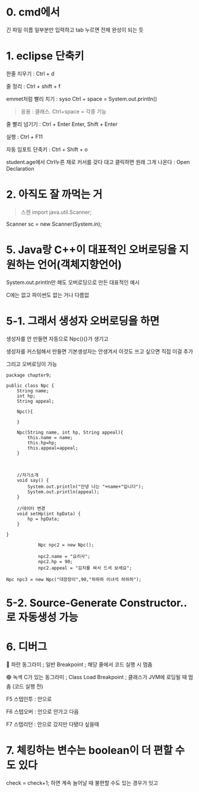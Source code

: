 # 0. cmd에서
긴 파일 이름 일부분만 입력하고 tab 누르면 전체 완성이 되는 듯

# 1. eclipse 단축키
한줄 지우기 : Ctrl + d

줄 정리 : Ctrl + shift + f

emmet처럼 빨리 치기 : syso Ctrl + space = System.out.println()

>응용 : 클래스. Ctrl+space = 각종 기능

줄 빨리 넘기기 : Ctrl + Enter Enter, Shift + Enter

실행 : Ctrl + F11

자동 임포트 단축키 : Ctrl + Shift + o

student.age에서 Ctrl누른 채로 커서를 갖다 대고 클릭하면 원래 그게 나온다 : Open Declaration

# 2. 아직도 잘 까먹는 거
>스캔
import java.util.Scanner;
>
Scanner sc = new Scanner(System.in);

# 5. Java랑 C++이 대표적인 오버로딩을 지원하는 언어(객체지향언어)
System.out.println만 해도 오버로딩으로 만든 대표적인 예시

C에는 없고 파이썬도 없는 거나 다름없

# 5-1. 그래서 생성자 오버로딩을 하면
생성자를 안 만들면 자동으로 Npc(){}가 생기고

생성자를 커스텀해서 만들면 기본생성자는 안생겨서 이것도 쓰고 싶으면 직접 이걸 추가

그리고 오버로딩이 가능
```
package chapter9;

public class Npc {
	String name;
	int hp;
	String appeal;
	
	Npc(){
		
	}
	
	Npc(String name, int hp, String appeal){
		this.name = name;
		this.hp=hp;
		this.appeal=appeal;
	}
	
	
	
	//자기소개
	void say() {
		System.out.println("안녕 나는 "+name+"입니다");
		System.out.println(appeal);
	}
	
	//데이터 변경
	void setHp(int hpData) {
		hp = hpData;
	}
	
}
```


```
			Npc npc2 = new Npc();
			
			npc2.name = "요리사";
			npc2.hp = 90;
			npc2.appeal = "김치를 싸서 드셔 보세요";
```
```
Npc npc3 = new Npc("대장장이",90,"하하하 이녀석 하하하");
```

# 5-2. Source-Generate Constructor..로 자동생성 가능


# 6. 디버그

🔵 파란 동그라미 ; 일반 Breakpoint ;	해당 줄에서 코드 실행 시 멈춤

🟢 녹색 C가 있는 동그라미 ;	Class Load Breakpoint ;	클래스가 JVM에 로딩될 때 멈춤 (코드 실행 전)

F5 스텝인투 : 안으로

F6 스텝오버 : 안으로 안가고 다음

F7 스텝리턴 : 안으로 갔지만 다됐다 싶을때

# 7. 체킹하는 변수는 boolean이 더 편할 수도 있다

check = check+1; 하면 계속 늘어날 때 불편할 수도 있는 경우가 잇고
